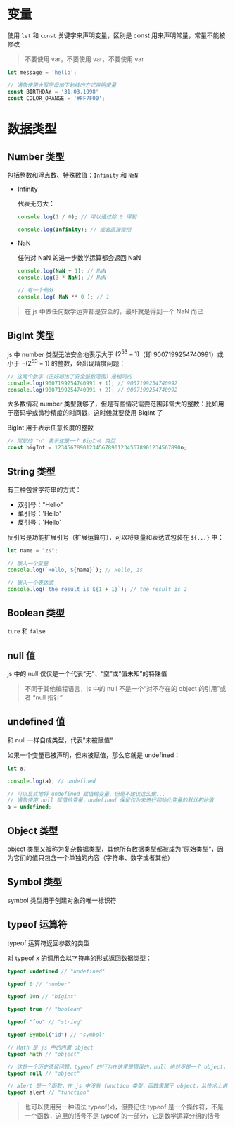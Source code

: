 # 变量

使用 `let` 和 `const` 关键字来声明变量，区别是 const 用来声明常量，常量不能被修改

> 不要使用 var，不要使用 var，不要使用 var

```js
let message = 'hello';

// 通常使用大写字母加下划线的方式声明常量
const BIRTHDAY = '31.03.1998'
const COLOR_ORANGE = '#FF7F00';
```

# 数据类型

## Number 类型

包括整数和浮点数、特殊数值：`Infinity` 和 `NaN`

- Infinity
  
  代表无穷大：

  ```js
  console.log(1 / 0); // 可以通过除 0 得到

  console.log(Infinity); // 或者直接使用
  ```

- NaN

  任何对 NaN 的进一步数学运算都会返回 NaN

  ```js
  console.log(NaN + 1); // NaN
  console.log(3 * NaN); // NaN

  // 有一个例外
  console.log( NaN ** 0 ); // 1
  ```

> 在 js 中做任何数学运算都是安全的，最坏就是得到一个 NaN 而已

## BigInt 类型

js 中 number 类型无法安全地表示大于 $(2^{53} - 1)$（即 9007199254740991）或小于 $-(2^{53} - 1)$ 的整数，会出现精度问题：

```js
// 这两个数字（正好超出了安全整数范围）是相同的
console.log(9007199254740991 + 1); // 9007199254740992
console.log(9007199254740991 + 2); // 9007199254740992
```

大多数情况 number 类型就够了，但是有些情况需要范围非常大的整数：比如用于密码学或微秒精度的时间戳，这时候就要使用 BigInt 了

BigInt 用于表示任意长度的整数

```js
// 尾部的 "n" 表示这是一个 BigInt 类型
const bigInt = 1234567890123456789012345678901234567890n;
```

## String 类型

有三种包含字符串的方式：

- 双引号："Hello"
- 单引号：'Hello'
- 反引号：\`Hello\`

反引号是功能扩展引号（扩展运算符），可以将变量和表达式包装在 `${...}` 中：

```js
let name = "zs";

// 嵌入一个变量
console.log(`Hello, ${name}`); // Hello, zs

// 嵌入一个表达式
console.log(`the result is ${1 + 1}`); // the result is 2
```

## Boolean 类型

`ture` 和 `false`

## null 值

js 中的 null 仅仅是一个代表“无”、“空”或“值未知”的特殊值

> 不同于其他编程语言，js 中的 null 不是一个“对不存在的 object 的引用”或者 “null 指针”

## undefined 值

和 null 一样自成类型，代表”未被赋值“

如果一个变量已被声明，但未被赋值，那么它就是 undefined：

```js
let a;

console.log(a); // undefined

// 可以显式地将 undefined 赋值给变量，但是不建议这么做...
// 通常使用 null 赋值给变量，undefined 保留作为未进行初始化变量的默认初始值
a = undefined;
```

## Object 类型

object 类型又被称为复杂数据类型，其他所有数据类型都被成为”原始类型“，因为它们的值只包含一个单独的内容（字符串、数字或者其他）

## Symbol 类型

symbol 类型用于创建对象的唯一标识符

## typeof 运算符

typeof 运算符返回参数的类型

对 typeof x 的调用会以字符串的形式返回数据类型：

```js
typeof undefined // "undefined"

typeof 0 // "number"

typeof 10n // "bigint"

typeof true // "boolean"

typeof "foo" // "string"

typeof Symbol("id") // "symbol"

// Math 是 js 中的内置 object
typeof Math // "object"

// 这是一个历史遗留问题，typeof 的行为在这里是错误的，null 绝对不是一个 object，它有自己的类型
typeof null // "object"

// alert 是一个函数，在 js 中没有 function 类型，函数隶属于 object，从技术上讲 typeof 在这里也是不对的，但在实际编程中却很方便
typeof alert // "function"
```

> 也可以使用另一种语法 typeof(x)，但要记住 typeof 是一个操作符，不是一个函数，这里的括号不是 typeof 的一部分，它是数学运算分组的括号